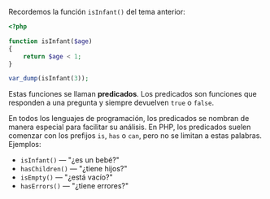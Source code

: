 
Recordemos la función `isInfant()` del tema anterior:

```php
<?php

function isInfant($age)
{
    return $age < 1;
}

var_dump(isInfant(3));
```

Estas funciones se llaman **predicados**. Los predicados son funciones que responden a una pregunta y siempre devuelven `true` o `false`.

En todos los lenguajes de programación, los predicados se nombran de manera especial para facilitar su análisis. En PHP, los predicados suelen comenzar con los prefijos `is`, `has` o `can`, pero no se limitan a estas palabras. Ejemplos:

* `isInfant()` — "¿es un bebé?"
* `hasChildren()` — "¿tiene hijos?"
* `isEmpty()` — "¿está vacío?"
* `hasErrors()` — "¿tiene errores?"
